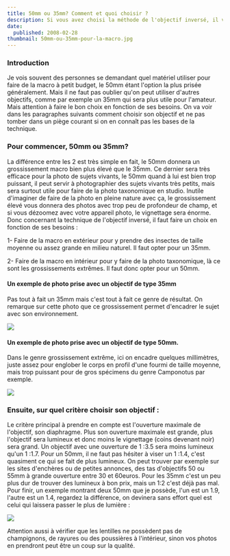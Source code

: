 ```yaml
---
title: 50mm ou 35mm? Comment et quoi choisir ?
description: Si vous avez choisi la méthode de l'objectif inversé, il vous reste à faire le choix de la focale de l'objectif entre un 50mm et 35mm.
date:
  published: 2008-02-28
thumbnail: 50mm-ou-35mm-pour-la-macro.jpg
---
```


### Introduction

Je vois souvent des personnes se demandant quel matériel utiliser pour faire de la macro à petit budget, le 50mm étant l'option la plus prisée généralement. Mais il ne faut pas oublier qu'on peut utiliser d'autres objectifs, comme par exemple un 35mm qui sera plus utile pour l'amateur. Mais attention à faire le bon choix en fonction de ses besoins. On va voir dans les paragraphes suivants comment choisir son objectif et ne pas tomber dans un piège courant si on en connaît pas les bases de la technique.

### Pour commencer, 50mm ou 35mm?

La différence entre les 2 est très simple en fait, le 50mm donnera un grossissement macro bien plus élevé que le 35mm. Ce dernier sera très efficace pour la photo de sujets vivants, le 50mm quand à lui est bien trop puissant, il peut servir à photographier des sujets vivants très petits, mais sera surtout utile pour faire de la photo taxonomique en studio. Inutile d'imaginer de faire de la photo en pleine nature avec ça, le grossissement élevé vous donnera des photos avec trop peu de profondeur de champ, et si vous dézoomez avec votre appareil photo, le vignettage sera énorme. Donc concernant la technique de l'objectif inversé, il faut faire un choix en fonction de ses besoins :

1- Faire de la macro en extérieur pour y prendre des insectes de taille moyenne ou assez grande en milieu naturel. Il faut opter pour un 35mm.

2- Faire de la macro en intérieur pour y faire de la photo taxonomique, là ce sont les grossissements extrêmes. Il faut donc opter pour un 50mm.

#### Un exemple de photo prise avec un objectif de type 35mm

Pas tout à fait un 35mm mais c'est tout à fait ce genre de résultat. On remarque sur cette photo que ce grossissement permet d'encadrer le sujet avec son environnement.

![](/img/articles/comparatif-35-50/exemple35mm.jpg)

#### Un exemple de photo prise avec un objectif de type 50mm.

Dans le genre grossissement extrême, ici on encadre quelques millimètres, juste assez pour englober le corps en profil d'une fourmi de taille moyenne, mais trop puissant pour de gros spécimens du genre Camponotus par exemple.

![](/img/articles/comparatif-35-50/exemple50mm.jpg)

### Ensuite, sur quel critère choisir son objectif :

Le critère principal à prendre en compte est l'ouverture maximale de l'objectif, son diaphragme. Plus son ouverture maximale est grande, plus l'objectif sera lumineux et donc moins le vignettage (coins devenant noir) sera grand. Un objectif avec une ouverture de 1 :3.5 sera moins lumineux qu'un 1 :1.7. Pour un 50mm, il ne faut pas hésiter à viser un 1 :1.4, c'est quasiment ce qui se fait de plus lumineux. On peut trouver par exemple sur les sites d'enchères ou de petites annonces, des tas d'objectifs 50 ou 55mm à grande ouverture entre 30 et 60euros. Pour les 35mm c'est un peu plus dur de trouver des lumineux à bon prix, mais un 1:2 c'est déjà pas mal. Pour finir, un exemple montrant deux 50mm que je possède, l'un est un 1.9, l'autre est un 1.4, regardez la différence, on devinera sans effort quel est celui qui laissera passer le plus de lumière :

![](/img/articles/comparatif-35-50/comparaison50mm.jpg)

Attention aussi à vérifier que les lentilles ne possèdent pas de champignons, de rayures ou des poussières à l'intérieur, sinon vos photos en prendront peut être un coup sur la qualité.
